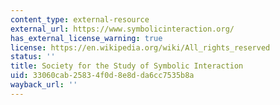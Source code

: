 ```yaml
---
content_type: external-resource
external_url: https://www.symbolicinteraction.org/
has_external_license_warning: true
license: https://en.wikipedia.org/wiki/All_rights_reserved
status: ''
title: Society for the Study of Symbolic Interaction
uid: 33060cab-2583-4f0d-8e8d-da6cc7535b8a
wayback_url: ''
---
```

